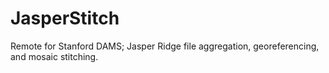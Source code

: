 # JasperStitch
Remote for Stanford DAMS; Jasper Ridge file aggregation, georeferencing, and mosaic stitching.
